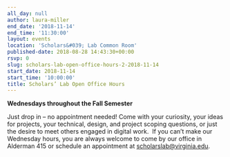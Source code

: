 ```yaml
---
all_day: null
author: laura-miller
end_date: '2018-11-14'
end_time: '11:30:00'
layout: events
location: 'Scholars&#039; Lab Common Room'
published-date: 2018-08-28 14:43:30+00:00
rsvp: 0
slug: scholars-lab-open-office-hours-2-2018-11-14
start_date: 2018-11-14
start_time: '10:00:00'
title: Scholars’ Lab Open Office Hours
---
```


**Wednesdays throughout the Fall Semester**

Just drop in – no appointment needed! Come with your curiosity, your ideas for projects, your technical, design, and project scoping questions, or just the desire to meet others engaged in digital work.  If you can’t make our Wednesday hours, you are always welcome to come by our office in Alderman 415 or schedule an appointment at [scholarslab@virginia.edu](https://mail.google.com/mail/?view=cm&fs=1&tf=1&to=scholarslab@virginia.edu).
